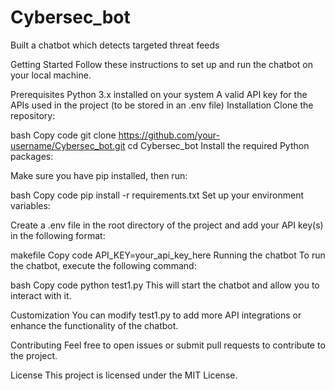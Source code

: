 # Cybersec_bot
Built a chatbot which detects targeted threat feeds

Getting Started
Follow these instructions to set up and run the chatbot on your local machine.

Prerequisites
Python 3.x installed on your system
A valid API key for the APIs used in the project (to be stored in an .env file)
Installation
Clone the repository:

bash
Copy code
git clone https://github.com/your-username/Cybersec_bot.git
cd Cybersec_bot
Install the required Python packages:

Make sure you have pip installed, then run:

bash
Copy code
pip install -r requirements.txt
Set up your environment variables:

Create a .env file in the root directory of the project and add your API key(s) in the following format:

makefile
Copy code
API_KEY=your_api_key_here
Running the chatbot
To run the chatbot, execute the following command:

bash
Copy code
python test1.py
This will start the chatbot and allow you to interact with it.

Customization
You can modify test1.py to add more API integrations or enhance the functionality of the chatbot.

Contributing
Feel free to open issues or submit pull requests to contribute to the project.

License
This project is licensed under the MIT License.


